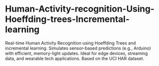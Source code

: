 # Human-Activity-recognition-Using-Hoeffding-trees-Incremental-learning
Real-time Human Activity Recognition using Hoeffding Trees and incremental learning. Simulates sensor-based predictions (e.g., Arduino) with efficient, memory-light updates. Ideal for edge devices, streaming data, and wearable tech applications. Based on the UCI HAR dataset.
